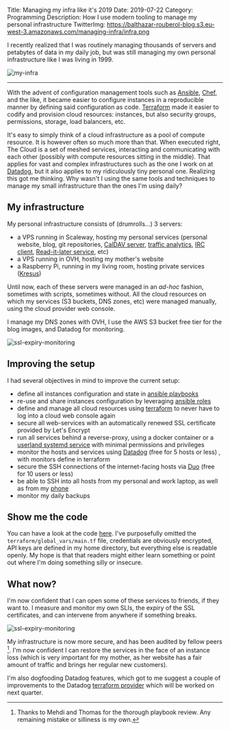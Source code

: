 Title: Managing my infra like it's 2019
Date: 2019-07-22
Category: Programming
Description: How I use modern tooling to manage my personal infrastructure
TwitterImg: https://balthazar-rouberol-blog.s3.eu-west-3.amazonaws.com/managing-infra/infra.png

I recently realized that I was routinely managing thousands of servers and petabytes of data in my daily job, but was still managing my own personal infrastructure like I was living in 1999.

![my-infra](https://balthazar-rouberol-blog.s3.eu-west-3.amazonaws.com/managing-infra/infra.png)

---

With the advent of configuration management tools such as [Ansible](https://docs.ansible.com/), [Chef](https://www.chef.io/), and the like, it became easier to configure instances in a reproducible manner by defining said configuration as code. [Terraform](http://terraform.io/) made it easier to codify and provision cloud resources: instances, but also security groups, permissions, storage, load balancers, etc.

It's easy to simply think of a cloud infrastructure as a pool of compute resource. It is however often so much more than that. When executed right, The Cloud is a set of meshed services, interacting and communicating with each other (possibly with compute resources sitting in the middle). That applies for vast and complex infrastructures such as the one I work on at [Datadog](https://datadoghq.com), but it also applies to my ridiculously tiny personal one. Realizing this got me thinking. Why wasn't I using the same tools and techniques to manage my small infrastructure than the ones I'm using daily?


## My infrastructure

My personal infrastructure consists of (drumrolls...) 3 servers:

- a VPS running in Scaleway, hosting my personal services (personal website, blog, git repositories, [CalDAV server](https://radicale.org/documentation/), [traffic analytics](https://usefathom.com/), [IRC client](https://thelounge.chat/), [Read-it-later service](https://www.wallabag.org/en), etc)
- a VPS running in OVH, hosting my mother's website
- a Raspberry Pi, running in my living room, hosting private services ([Kresus](https://kresus.org/en/index.html))

Until now, each of these servers were managed in an _ad-hoc_ fashion, sometimes with scripts, sometimes without. All the cloud resources on which my services (S3 buckets, DNS zones, etc) were managed manually, using the cloud provider web console.

I manage my DNS zones with OVH, I use the AWS S3 bucket free tier for the blog images, and Datadog for monitoring.

![ssl-expiry-monitoring](https://balthazar-rouberol-blog.s3.eu-west-3.amazonaws.com/managing-infra/datadog-monitors.png)


## Improving the setup

I had several objectives in mind to improve the current setup:

- define all instances configuration and state in [ansible playbooks](https://docs.ansible.com/ansible/latest/user_guide/playbooks.html)
- re-use and share instances configuration by leveraging [ansible roles](https://docs.ansible.com/ansible/latest/user_guide/playbooks_reuse_roles.html)
- define and manage all cloud resources using [terraform](https://terraform.io) to never have to log into a cloud web console again
- secure all web-services with an automatically renewed SSL certificate provided by Let's Encrypt
- run all services behind a reverse-proxy, using a docker container or a [userland systemd service](https://www.brendanlong.com/systemd-user-services-are-amazing.html) with minimal permissions and privileges
- monitor the hosts and services using [Datadog](https://datadoghq.com) (free for 5 hosts or less) , with monitors define in terraform
- secure the SSH connections of the internet-facing hosts via [Duo](https://duo.com/) (free for 10 users or less)
- be able to SSH into all hosts from my personal and work laptop, as well as from my [phone](https://play.google.com/store/apps/details?id=org.connectbot&hl=en_US)
- monitor my daily backups


## Show me the code

You can have a look at the code [here](https://github.com/brouberol/infrastructure). I've purposefully omitted the `terraform/global_vars/main.tf` file, credentials are obviously encrypted, API keys are defined in my home directory, but everything else is readable openly. My hope is that that readers might either learn something or point out where I'm doing something silly or insecure.


## What now?

I'm now confident that I can open some of these services to friends, if they want to. I measure and monitor my own SLIs, the expiry of the SSL certificates, and can intervene from anywhere if something breaks.

![ssl-expiry-monitoring](https://balthazar-rouberol-blog.s3.eu-west-3.amazonaws.com/managing-infra/ssl-expiry-monitoring.png)

My infrastructure is now more secure, and has been audited by fellow peers [^review]. I'm now confident I can restore the services in the face of an instance loss (which is very important for my mother, as her website has a fair amount of traffic and brings her regular new customers).

I'm also dogfooding Datadog features, which got to me suggest a couple of improvements to the Datadog [terraform provider](https://www.terraform.io/docs/providers/datadog/index.html) which will be worked on next quarter.


[^review]: Thanks to Mehdi and Thomas for the thorough playbook review. Any remaining mistake or silliness is my own.